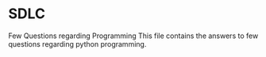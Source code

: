 # SDLC
Few Questions regarding Programming
This file contains the answers to few questions regarding python programming.

